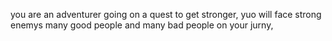 you are an adventurer going on a quest to get stronger, yuo will face strong enemys many good people and many bad people on your jurny,  